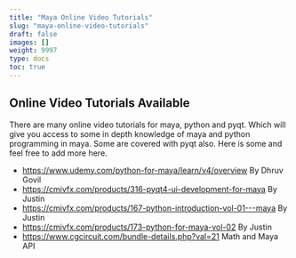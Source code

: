 ```yaml
---
title: "Maya Online Video Tutorials"
slug: "maya-online-video-tutorials"
draft: false
images: []
weight: 9997
type: docs
toc: true
---
```


## Online Video Tutorials Available
There are many online video tutorials for maya, python and pyqt. Which will give you access to some in depth knowledge of maya and python programming in maya. Some are covered with pyqt also. Here is some and feel free to add more here.

 - https://www.udemy.com/python-for-maya/learn/v4/overview By Dhruv
   Govil
 - https://cmivfx.com/products/316-pyqt4-ui-development-for-maya By
   Justin
 - https://cmivfx.com/products/167-python-introduction-vol-01---maya By
   Justin
 - https://cmivfx.com/products/173-python-for-maya-vol-02 By Justin
 - https://www.cgcircuit.com/bundle-details.php?val=21 Math and Maya API



